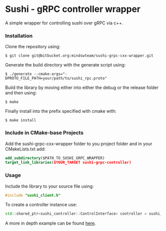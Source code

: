 # Sushi - gRPC controller wrapper #

A simple wrapper for controlling sushi over gRPC via c++. 

### Installation ###

Clone the repository using:
```console
$ git clone git@bitbucket.org:mindswteam/sushi-grpc-cxx-wrapper.git
```
Generate the build directory with the generate script using:
```console
$ ./generate --cmake-args="-DPROTO_FILE_PATH=your/path/to/sushi_rpc.proto"
```
Build the library by moving either into either the debug or the release folder and then using:
```console
$ make
```
Finally install into the prefix specified with cmake with:
```console
$ make install
```

### Include in CMake-base Projects ###

Add the sushi-grpc-cxx-wrapper folder to you project folder and in your CMakeLists.txt add:
```cmake
add_subdirectory($PATH_TO_SUSHI_GRPC_WRAPPER)
target_link_libraries($YOUR_TARGET sushi-grpc-controller)
```

### Usage ###

Include the library to your source file using:
```c++
#include "sushi_client.h"
```
To create a controller instance use:
```c++
std::shared_ptr<sushi_controller::ControlInterface> controller = sushi_controller::CreateSushiController();
```

A more in depth example can be found [here](https://bitbucket.org/mindswteam/sushi-grpc-cxx-wrapper/src/master/examples/SimpleSushiController.cpp).